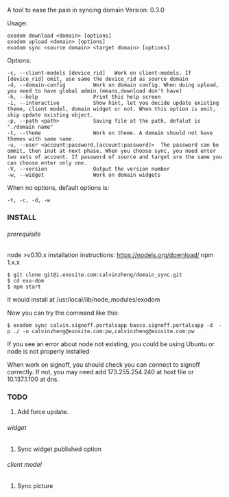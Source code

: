 A tool to ease the pain in syncing domain
Version: 0.3.0

Usage:

    exodom download <domain> [options]
    exodom upload <domain> [options]
    exodom sync <source domain> <target domain> [options]

Options:

    -c, --client-models [device_rid]   Work on client-models. If [device_rid] omit, use same the device_rid as source domain
    -d, --domain-config         Work on domain config. When doing upload, you need to have global admin.(means,download don't have)
    -h, --help                  Print this help screen
    -i, --interactive           Show hint, let you decide update existing theme, client model, domain widget or not. When this option is omit, skip update existing object. 
    -p, --path <path>           Saving file at the path, defalut is "./domain name"
    -t, --theme                 Work on theme. A domain should not have themes with same name.
    -u, --user <account:password,[account:password]>  The password can be ommit, then inut at next phase. When you choose sync, you need enter two sets of account. If password of source and target are the same you can choose enter only one.
    -V, --version               Output the version number
    -w, --widget                Work on domain widgets

When no options, default options is:

    -t, -c, -d, -w

### INSTALL

###### prerequisite

node >v0.10.x
installation instructions: https://nodejs.org/download/
npm 1.x.x

	$ git clone git@i.exosite.com:calvinzheng/domain_sync.git
	$ cd exo-dom
	$ npm start

It would install at /usr/local/lib/node_modules/exodom

Now you can try the command like this:

	$ exodom sync calvin.signoff.portalsapp basco.signoff.portalsapp -d  -p ./ -u calvinzheng@exosite.com:pw,calvinzheng@exosite.com:pw

If you see an error about node not existing, you could be using Ubuntu or node is not properly installed

When work on signoff, you should check you can connect to signoff correctly. If not, you may need add 173.255.254.240 at host file or 10.137.1.100 at dns.

### TODO
1. Add force update.

###### widget
1. Sync widget published option

###### client model
1. Sync picture